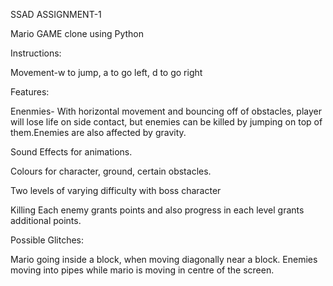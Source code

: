 SSAD ASSIGNMENT-1

Mario GAME clone using Python

Instructions:

Movement-w to jump, a to go left, d to go right



Features:

Enenmies- With horizontal movement and bouncing off of obstacles, player will lose life on side contact, but enemies can be killed by jumping on top of them.Enemies are also affected by gravity.

Sound Effects for animations.

Colours for character, ground, certain obstacles.

Two levels of varying difficulty with boss character

Killing Each enemy grants points and also progress in each level grants additional points.



Possible Glitches:

Mario going inside a block, when moving diagonally near a block.
Enemies moving into pipes while mario is moving in centre of the screen.
